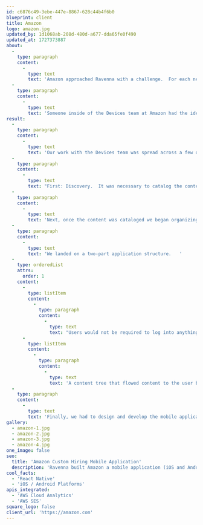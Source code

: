 ```yaml
---
id: c6876c49-3ebe-447e-8867-628c44b4f6b0
blueprint: client
title: Amazon
logo: amazon.jpg
updated_by: 1d1068ab-208d-480d-a677-dda65fe0f490
updated_at: 1727373887
about:
  -
    type: paragraph
    content:
      -
        type: text
        text: 'Amazon approached Ravenna with a challenge.  For each new prospective employee, the team was having to email a bunch of PDFs.  The PDFs contained information about interview location, things to bring, how to get to the interview, and much, much more.   '
  -
    type: paragraph
    content:
      -
        type: text
        text: 'Someone inside of the Devices team at Amazon had the idea to build an app that would help a person navigate the travel, interview process, and everything else required to introduce them to Amazon.  '
result:
  -
    type: paragraph
    content:
      -
        type: text
        text: 'Our work with the Devices team was spread across a few different phases:'
  -
    type: paragraph
    content:
      -
        type: text
        text: "First: Discovery.  It was necessary to catalog the content of a wide array of PDF's.   Content for how to travel, which travel agent to use, what ride-share services to use, how to keep receipts in order to get reimbursed, and much much more.  The prospective interviewer could be going to one of the multiple Amazon locations across the country and so for each location, there was different information."
  -
    type: paragraph
    content:
      -
        type: text
        text: 'Next, once the content was cataloged we began organizing.  Our goal after combing through the content was to make it digestible.   This meant finding a way to only show the application user what they needed to see.  '
  -
    type: paragraph
    content:
      -
        type: text
        text: 'We landed on a two-part application structure.   '
  -
    type: orderedList
    attrs:
      order: 1
    content:
      -
        type: listItem
        content:
          -
            type: paragraph
            content:
              -
                type: text
                text: "Users would not be required to log into anything. This saved having to create and maintain a user database when the database already existed in Amazon's hiring systems. A user could select a few key options and those options would be cached for them."
      -
        type: listItem
        content:
          -
            type: paragraph
            content:
              -
                type: text
                text: 'A content tree that flowed content to the user based on their selections.  for instance, once a user had selected an interview location, the app would only show them the information for that location.   They could go back and change their answers anytime and see different information but this simple structure helped simplify the vast content.'
  -
    type: paragraph
    content:
      -
        type: text
        text: 'Finally, we had to design and develop the mobile application.   We worked through a design phase that leveraged the Amazon brand and created a clean, easy-to-navigate user flow.  We then built out a   React Native mobile application that was launchable on iOS and Android platforms. Additionally, we set up the app and its content so that it could easily be maintained by Amazon team members after the project was completed.  '
gallery:
  - amazon-1.jpg
  - amazon-2.jpg
  - amazon-3.jpg
  - amazon-4.jpg
one_image: false
seo:
  title: 'Amazon Custom Hiring Mobile Application'
  description: 'Ravenna built Amazon a mobile application (iOS and Android) that helped share critical information with prospective employees about the hiring process'
cool_facts:
  - 'React Native'
  - 'iOS / Android Platforms'
apis_integrated:
  - 'AWS Cloud Analytics'
  - 'AWS SES'
square_logo: false
client_url: 'https://amazon.com'
---
```

